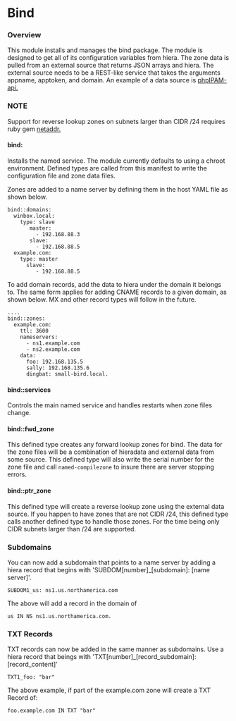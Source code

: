Bind
=====

### Overview ###

This module installs and manages the bind package.  The module is designed to get all of its configuration variables from hiera.  The zone data is pulled from an external source that returns JSON arrays and hiera.  The external source needs to be a REST-like service that takes the arguments appname, apptoken, and domain.  An example of a data source is [phpIPAM-api.](https://github.com/covermymeds/phpIPAM-api)

### NOTE ###

Support for reverse lookup zones on subnets larger than CIDR /24 requires ruby gem [netaddr.](https://rubygems.org/gems/netaddr/versions/1.5.0)

#### bind: ####
Installs the named service. The module currently defaults to using a chroot environment.  Defined types are called from this manifest to write the configuration file and zone data files.

Zones are added to a name server by defining them in the host YAML file as shown below.

```
bind::domains:
  winbox.local:
    type: slave
       master:
         - 192.168.88.3
       slave:
         - 192.168.88.5
  example.com:
    type: master
      slave:
         - 192.168.88.5
```

To add domain records, add the data to hiera under the domain it belongs to.  The same form applies for adding CNAME records to a given domain, as shown below.  MX and other record types will follow in the future.

```
....
bind::zones:
  example.com:
    ttl: 3600
    nameservers:
      - ns1.example.com
      - ns2.example.com
    data:
      foo: 192.168.135.5
      sally: 192.168.135.6
      dingbat: small-bird.local.
```


#### bind::services ####
Controls the main named service and handles restarts when zone files change.

#### bind::fwd_zone ####
This defined type creates any forward lookup zones for bind. The data for the zone files will be a combination of hieradata and external data from some source.  This defined type will also write the serial number for the zone file and call ```named-compilezone``` to insure there are server stopping errors.

#### bind::ptr_zone ####
This defined type will create a reverse lookup zone using the external data source.  If you happen to have zones that are not CIDR /24, this defined type calls another defined type to handle those zones.  For the time being only CIDR subnets larger than /24 are supported.

### Subdomains ###
You can now add a subdomain that points to a name server by adding a hiera record that begins with 'SUBDOM[number]_[subdomain]: [name server]'.
```
SUBDOM1_us: ns1.us.northamerica.com
```
The above will add a record in the domain of 
```
us IN NS ns1.us.northamerica.com.
```
### TXT Records ###
TXT records can now be added in the same manner as subdomains. Use a hiera record that beings with 'TXT[number]_[record_subdomain]: [record_content]'
```
TXT1_foo: "bar"
```
The above example, if part of the example.com zone will create a TXT Record of:
```
foo.example.com IN TXT "bar"
```
